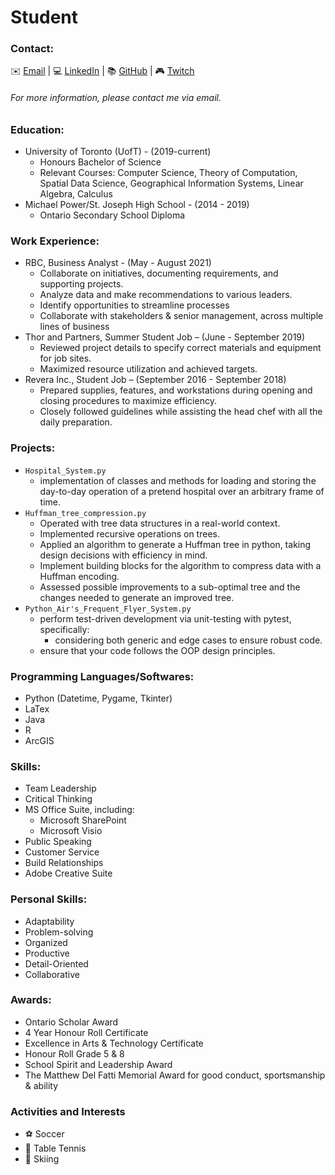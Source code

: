 # Student
### Contact:
✉️ [Email](mailto:guyrdmello@gmail.com) | 💻 [LinkedIn](https://www.linkedin.com/in/guydmello/) | 📚 [GitHub](https://github.com/guydmello) | 🎮 [Twitch](https://www.twitch.tv/geezus_almighty)
###### For more information, please contact me via email.

### Education:
- University of Toronto (UofT) - (2019-current)
  * Honours Bachelor of Science
  * Relevant Courses: Computer Science, Theory of Computation, Spatial Data Science, Geographical Information Systems, Linear Algebra, Calculus
- Michael Power/St. Joseph High School - (2014 - 2019)
  * Ontario Secondary School Diploma

### Work Experience:
- RBC, Business Analyst - (May - August 2021)
  * Collaborate on initiatives, documenting requirements, and supporting projects.
  * Analyze data and make recommendations to various leaders.
  * Identify opportunities to streamline processes
  * Collaborate with stakeholders & senior management, across multiple lines of business
- Thor and Partners, Summer Student Job – (June - September 2019)
  * Reviewed project details to specify correct materials and equipment for job sites.
  * Maximized resource utilization and achieved targets.
- Revera Inc., Student Job – (September 2016 - September 2018)
  * Prepared supplies, features, and workstations during opening and closing procedures to maximize efficiency.
  * Closely followed guidelines while assisting the head chef with all the daily preparation.

### Projects:
- `Hospital_System.py`
  * implementation of classes and methods for loading and storing the day-to-day operation of a pretend hospital over an arbitrary frame of time.
- `Huffman_tree_compression.py`
  * Operated with tree data structures in a real-world context.
  * Implemented recursive operations on trees.
  * Applied an algorithm to generate a Huffman tree in python, taking design decisions with efficiency in mind.
  * Implement building blocks for the algorithm to compress data with a Huffman encoding.
  * Assessed possible improvements to a sub-optimal tree and the changes needed to generate an improved tree.
- `Python_Air's_Frequent_Flyer_System.py`
  * perform test-driven development via unit-testing with pytest, specifically:
    + considering both generic and edge cases to ensure robust code.
  * ensure that your code follows the OOP design principles.

### Programming Languages/Softwares:
- Python (Datetime, Pygame, Tkinter)
- LaTex
- Java
- R
- ArcGIS

### Skills:
- Team Leadership
- Critical Thinking
- MS Office Suite, including:
  * Microsoft SharePoint
  * Microsoft Visio
- Public Speaking
- Customer Service
- Build Relationships
- Adobe Creative Suite

### Personal Skills:
- Adaptability
- Problem-solving
- Organized
- Productive
- Detail-Oriented
- Collaborative

### Awards:
- Ontario Scholar Award
- 4 Year Honour Roll Certificate
- Excellence in Arts & Technology Certificate
- Honour Roll Grade 5 & 8
- School Spirit and Leadership Award
- The Matthew Del Fatti Memorial Award for good conduct, sportsmanship & ability

### Activities and Interests
- ⚽ Soccer
- 🏓 Table Tennis
- 🎿 Skiing
